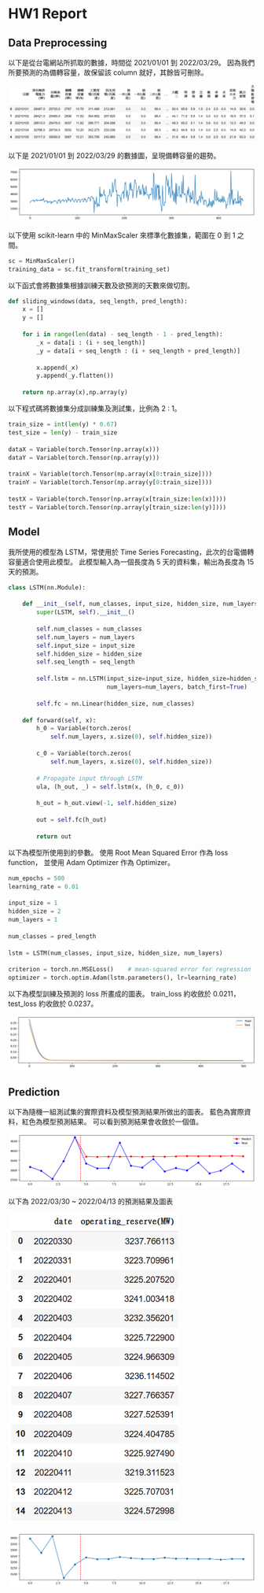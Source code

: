 # HW1 Report

## Data Preprocessing

以下是從台電網站所抓取的數據，時間從 2021/01/01 到 2022/03/29。
因為我們所要預測的為備轉容量，故保留該 column 就好，其餘皆可刪除。

![data explore](images/data_explore.PNG)

以下是 2021/01/01 到 2022/03/29 的數據圖，呈現備轉容量的趨勢。

![data explore](images/data_plot.PNG)

以下使用 scikit-learn 中的 MinMaxScaler 來標準化數據集，範圍在 0 到 1 之間。

```python
sc = MinMaxScaler()
training_data = sc.fit_transform(training_set)
```

以下函式會將數據集根據訓練天數及欲預測的天數來做切割。

```python
def sliding_windows(data, seq_length, pred_length):
    x = []
    y = []

    for i in range(len(data) - seq_length - 1 - pred_length):
        _x = data[i : (i + seq_length)]
        _y = data[i + seq_length : (i + seq_length + pred_length)]

        x.append(_x)
        y.append(_y.flatten())

    return np.array(x),np.array(y)
```

以下程式碼將數據集分成訓練集及測試集，比例為 2 : 1。

```python
train_size = int(len(y) * 0.67)
test_size = len(y) - train_size

dataX = Variable(torch.Tensor(np.array(x)))
dataY = Variable(torch.Tensor(np.array(y)))

trainX = Variable(torch.Tensor(np.array(x[0:train_size])))
trainY = Variable(torch.Tensor(np.array(y[0:train_size])))

testX = Variable(torch.Tensor(np.array(x[train_size:len(x)])))
testY = Variable(torch.Tensor(np.array(y[train_size:len(y)])))
```

## Model

我所使用的模型為 LSTM，常使用於 Time Series Forecasting，此次的台電備轉容量適合使用此模型。
此模型輸入為一個長度為 5 天的資料集，輸出為長度為 15 天的預測。

```python
class LSTM(nn.Module):

    def __init__(self, num_classes, input_size, hidden_size, num_layers):
        super(LSTM, self).__init__()

        self.num_classes = num_classes
        self.num_layers = num_layers
        self.input_size = input_size
        self.hidden_size = hidden_size
        self.seq_length = seq_length

        self.lstm = nn.LSTM(input_size=input_size, hidden_size=hidden_size,
                            num_layers=num_layers, batch_first=True)

        self.fc = nn.Linear(hidden_size, num_classes)

    def forward(self, x):
        h_0 = Variable(torch.zeros(
            self.num_layers, x.size(0), self.hidden_size))

        c_0 = Variable(torch.zeros(
            self.num_layers, x.size(0), self.hidden_size))

        # Propagate input through LSTM
        ula, (h_out, _) = self.lstm(x, (h_0, c_0))

        h_out = h_out.view(-1, self.hidden_size)

        out = self.fc(h_out)

        return out
```

以下為模型所使用到的參數。
使用 Root Mean Squared Error 作為 loss function，
並使用 Adam Optimizer 作為 Optimizer。

```python
num_epochs = 500
learning_rate = 0.01

input_size = 1
hidden_size = 2
num_layers = 1

num_classes = pred_length

lstm = LSTM(num_classes, input_size, hidden_size, num_layers)

criterion = torch.nn.MSELoss()    # mean-squared error for regression
optimizer = torch.optim.Adam(lstm.parameters(), lr=learning_rate)
```

以下為模型訓練及預測的 loss 所畫成的圖表。
train_loss 約收斂於 0.0211，
test_loss 約收斂於 0.0237。

![train_test_loss](images/train_test_loss.png)

## Prediction

以下為隨機一組測試集的實際資料及模型預測結果所做出的圖表。
藍色為實際資料，紅色為模型預測結果。
可以看到預測結果會收斂於一個值。

![random_testing_loss](images/random_testing_plot.png)

以下為 2022/03/30 ~ 2022/04/13 的預測結果及圖表

![pred_data](images/pred_data.png)

![pred_plot](images/prediction.png)
